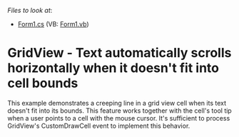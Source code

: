 <!-- default file list -->
*Files to look at*:

* [Form1.cs](./CS/GridCellsCreepingLine/Form1.cs) (VB: [Form1.vb](./VB/GridCellsCreepingLine/Form1.vb))
<!-- default file list end -->
# GridView - Text automatically scrolls horizontally when it doesn't fit into cell bounds 


<p>This example demonstrates a creeping line in a grid view cell when its text doesn't fit into its bounds. This feature works together with the cell's tool tip when a user points to a cell with the mouse cursor. It's sufficient to process GridView's CustomDrawCell event to implement this behavior.</p>

<br/>


